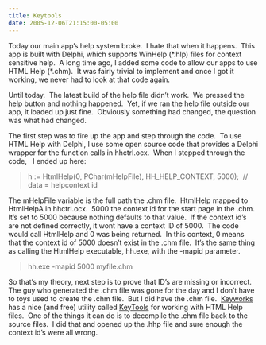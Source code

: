 ```yaml
---
title: Keytools
date: 2005-12-06T21:15:00-05:00
---
```

Today our main app’s help system broke.  I hate that when it happens.  This app is built with Delphi, which supports WinHelp (\*.hlp) files for context sensitive help.  A long time ago, I added some code to allow our apps to use HTML Help (\*.chm).  It was fairly trivial to implement and once I got it working, we never had to look at that code again.

Until today.  The latest build of the help file didn’t work.  We pressed the help button and nothing happened.  Yet, if we ran the help file outside our app, it loaded up just fine.  Obviously something had changed, the question was what had changed.

The first step was to fire up the app and step through the code.  To use HTML Help with Delphi, I use some open source code that provides a Delphi wrapper for the function calls in hhctrl.ocx.  When I stepped through the code,   I ended up here:

<blockquote dir="ltr">
  <p>
    h := HtmlHelp(0, PChar(mHelpFile), HH_HELP_CONTEXT, 5000);  // data = helpcontext id
  </p>
</blockquote>

The mHelpFile variable is the full path the .chm file.  HtmlHelp mapped to HtmlHelpA in hhctrl.ocx.  5000 the context id for the start page in the .chm.  It’s set to 5000 because nothing defaults to that value.  If the context id’s are not defined correctly, it wont have a context ID of 5000.  The code would call HtmlHelp and 0 was being returned.  In this context, 0 means that the context id of 5000 doesn’t exist in the .chm file.  It’s the same thing as calling the HtmlHelp executable, hh.exe, with the -mapid parameter.

<blockquote dir="ltr">
  <p>
    hh.exe -mapid 5000 myfile.chm
  </p>
</blockquote>

So that’s my theory, next step is to prove that ID’s are missing or incorrect.  The guy who generated the .chm file was gone for the day and I don’t have to toys used to create the .chm file.  But I did have the .chm file.  [Keyworks](http://www.keyworks.net/) has a nice (and free) utility called [KeyTools](http://www.keyworks.net/keytools.htm) for working with HTML Help files.  One of the things it can do is to decompile the .chm file back to the source files.  I did that and opened up the .hhp file and sure enough the context id’s were all wrong.
